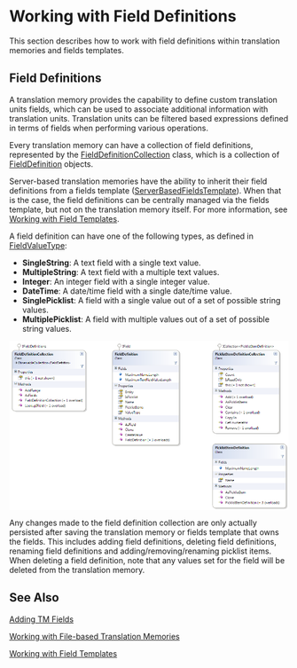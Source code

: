 Working with Field Definitions
=====
This section describes how to work with field definitions within translation memories and fields templates.

Field Definitions
-----
A translation memory provides the capability to define custom translation units fields, which can be used to associate additional information with translation units. Translation units can be filtered based expressions defined in terms of fields when performing various operations.

Every translation memory can have a collection of field definitions, represented by the [FieldDefinitionCollection](../../api/translationmemory/Sdl.LanguagePlatform.TranslationMemoryApi.FieldDefinitionCollection.yml) class, which is a collection of [FieldDefinition](../../api/translationmemory/Sdl.LanguagePlatform.TranslationMemoryApi.FieldDefinition.yml) objects.

Server-based translation memories have the ability to inherit their field definitions from a fields template ([ServerBasedFieldsTemplate](../../api/translationmemory/Sdl.LanguagePlatform.TranslationMemoryApi.ServerBasedFieldsTemplate.yml)). When that is the case, the field definitions can be centrally managed via the fields template, but not on the translation memory itself. For more information, see [Working with Field Templates](working_with_field_templates.md).

A field definition can have one of the following types, as defined in [FieldValueType](../../api/translationmemory/Sdl.LanguagePlatform.TranslationMemory.FieldValueType.yml):

* **SingleString**: A text field with a single text value.
* **MultipleString**: A text field with a multiple text values.
* **Integer**: An integer field with a single integer value.
* **DateTime**: A date/time field with a single date/time value.
* **SinglePicklist**: A field with a single value out of a set of possible string values.
* **MultiplePicklist**: A field with multiple values out of a set of possible string values.

<img style="display:block; " src="images/FieldDefinitions.png"/>

Any changes made to the field definition collection are only actually persisted after saving the translation memory or fields template that owns the fields. This includes adding field definitions, deleting field definitions, renaming field definitions and adding/removing/renaming picklist items. When deleting a field definition, note that any values set for the field will be deleted from the translation memory.

See Also
---------
[Adding TM Fields]()

[Working with File-based Translation Memories](working_with_file_based_translation_memories.md)

[Working with Field Templates](working_with_field_templates.md)